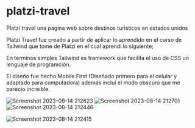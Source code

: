 # platzi-travel
Platzi travel una pagina web sobre destinos turisticos en estados unidos

Platzi Travel fue creado a partir de aplicar lo aprendido en el curso de Tailwind que tomé de Platzi en el cual aprendí lo siguiente;

En terminos simples Tailwind es framework que facilita el uso de CSS un lenguaje de programción.

El diseño fue hecho Mobile First (Diseñado primero para el celular y adaptado para computadora) además incluí el modo obscuro que me parecio increible.

 ![Screenshot 2023-08-14 212623](https://github.com/jesusvittee/platzi-travel/assets/127768350/fde8b2ab-173c-44f3-af1b-73e5ca589669)
 ![Screenshot 2023-08-14 212701](https://github.com/jesusvittee/platzi-travel/assets/127768350/01d74c86-4407-46dc-be63-3ceebcf7974a)
![Screenshot 2023-08-14 212446](https://github.com/jesusvittee/platzi-travel/assets/127768350/86e6f268-24ea-4991-85ad-ddaacd258099)

![Screenshot 2023-08-14 212415](https://github.com/jesusvittee/platzi-travel/assets/127768350/324042e1-677d-45ba-91f0-7db2c0d7d424)

